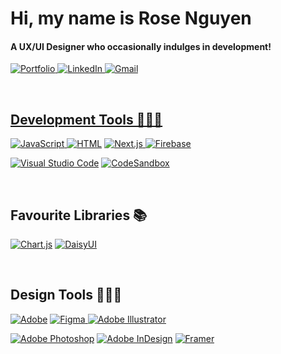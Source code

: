 <h1 align="left">Hi, my name is Rose Nguyen</h1>
<h4 align="left">A UX/UI Designer who occasionally indulges in development!</h4>

  <p align="left">
        <a href="https://maryrosenguyen.com/"><img alt="Portfolio" src="https://img.shields.io/badge/Portfolio-51775B.svg?style=for-the-badge&logo=firefox&logoColor=white"</a>
        <a href="https://www.linkedin.com/in/maryrose-nguyen/"><img alt="LinkedIn" src="https://img.shields.io/badge/linkedin-51775B.svg?style=for-the-badge&logo=linkedin&logoColor=white"</a>
        <a href="mailto:m.rosengyn%40gmail.com%20?subject="><img alt="Gmail" src="https://img.shields.io/badge/Gmail-51775B?style=for-the-badge&logo=gmail&logoColor=white"</a>
  </p>
    <br>

<h2 align="left">Development Tools 👩🏻‍💻</h2>
  <p align="left">
      <a href="https://github.com/search?q=user%3Aomnomrose+language%3Ajavascript"><img alt="JavaScript" src="https://img.shields.io/badge/JavaScript-51775B.svg?logo=javascript&logoColor=black">     </a>
    <a href="https://github.com/search?q=user%3Aomnomrose+language%3Ahtml"><img alt="HTML" src="https://img.shields.io/badge/HTML-51775B.svg?logo=html5&logoColor=white"></a>
    <a href="https://github.com/search?q=user%3Aomnomrose+language%3Anextjs"><img alt="Next.js" src="https://img.shields.io/badge/Next-51775B?style=for-the-badge&logo=next.js&logoColor=white">
    <a href="https://github.com/search?q=user%3Aomnomrose+language%3Afirebase"><img alt="Firebase" src="https://img.shields.io/badge/Firebase-51775B?style=for-the-badge&logo=Firebase&logoColor=white"></a>
  </p>
    
<p align="left">
  <a href="#"><img alt="Visual Studio Code" src="https://img.shields.io/badge/Visual%20Studio%20Code-51775B.svg?logo=visual-studio-code&logoColor=white"></a>
  <a href="#"><img alt="CodeSandbox" src="https://img.shields.io/badge/Codesandbox-51775B?style=for-the-badge&logo=codesandbox&logoColor=DBDBDB"></a>
</p>
    <br>

<h2 align="left">Favourite Libraries 📚</h3>
<p align="left">
    <a href="#"><img alt="Chart.js" src="https://img.shields.io/badge/chart.js-51775B.svg?style=for-the-badge&logo=chart.js&logoColor=white"></a>
  <a href="#"><img alt="DaisyUI" src="https://img.shields.io/badge/daisyui-51775B?style=for-the-badge&logo=daisyui&logoColor=white"></a>
</p>

<br>

<h2 align="left">Design Tools 👩🏻‍🎨</h2>
  <p align="left">
  <p align="left">
    <a href="#"><img alt="Adobe" src="https://img.shields.io/badge/Adobe-51775B.svg?logo=adobe&logoColor=white"></a>
    <a href="#"><img alt="Figma" src="https://img.shields.io/badge/figma-51775B.svg?style=for-the-badge&logo=figma&logoColor=white"</a>
    <a href="#"><img alt="Adobe Illustrator" src="https://img.shields.io/badge/adobe%20illustrator-51775B.svg?style=for-the-badge&logo=adobe%20illustrator&logoColor=white"></a>
  </p>
  <p align="left">
    <a href="#"><img alt="Adobe Photoshop" src="https://img.shields.io/badge/adobe%20photoshop-51775B.svg?style=for-the-badge&logo=adobe%20photoshop&logoColor=white"></a>
      <a href="#"><img alt="Adobe InDesign" src="https://img.shields.io/badge/Adobe%20InDesign-51775B?style=for-the-badge&logo=adobeindesign&logoColor=white"></a>
      <a href="#"><img alt="Framer" src="https://img.shields.io/badge/Framer-51775B?style=for-the-badge&logo=framer&logoColor=blue"></a>
  </p>
</p>
